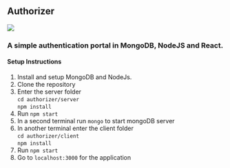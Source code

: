 ## Authorizer

![](https://github.com/AyanChoudhary/authorizer/workflows/Normalize%20Repos/badge.svg)

### A simple authentication portal in MongoDB, NodeJS and React.

#### Setup Instructions

1. Install and setup MongoDB and NodeJs.
2. Clone the repository
3. Enter the server folder <br/>```cd authorizer/server```<br/> ```npm install```
4. Run ```npm start```
5. In a second terminal run ```mongo``` to start mongoDB server
5. In another terminal enter the client folder <br/>```cd authorizer/client```<br/>```npm install``` 
6. Run ```npm start```
7. Go to ```localhost:3000``` for the application